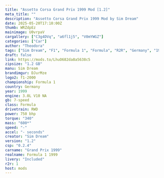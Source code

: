 ```yaml
---
title: "Assetto Corsa Grand Prix 1999 Mod [1.2]"
meta_title: ""
description: "Assetto Corsa Grand Prix 1999 Mod by Sim Dream"
date: 2025-05-20T17:10:00Z
thumb: WRZdpEz
mainimage: U0vrpaV
cargallery: ["C3g4DVq", "a6fl1j5", "V0mYWGZ"]
categories: ["Car"]
author: "Theodora"
tags: ["Sim Dream", "F1", "Formula 1", "Formula", "R2R", "Germany", "1999"]
draft: false
link: https://mods.to/LhuO682da8a5638c5
zipsize: "1.2 GB"
manu: Sim Dream
brandimgur: DJurMze
logo2: f1-2000
championship: Formula 1
country: Germany
year: 1999
engine: 3.0L V10 NA
gb: 7-speed
class: Formula
drivetrain: RWD
power: 750 bhp 
torque: "340"
mass: "600*"
speed: "-"
accel: "- seconds"
creator: "Sim Dream"
version: "1.2"
csp: "0.2.4"
carname: "Grand Prix 1999"
realname: Formula 1 1999
livery: "Included"
r2r: 1
host: mods
---
```


